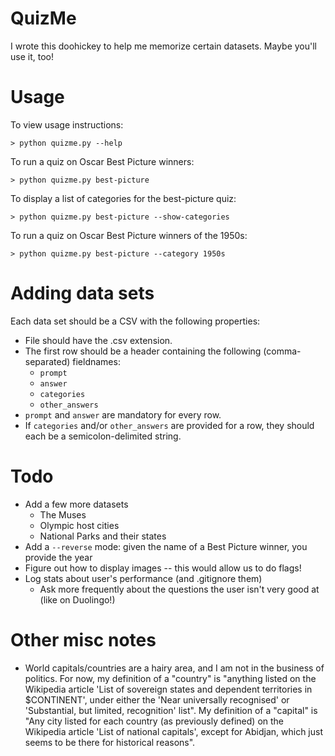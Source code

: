 # QuizMe

I wrote this doohickey to help me memorize certain datasets. Maybe you'll use it, too!

# Usage

To view usage instructions:

```> python quizme.py --help```

To run a quiz on Oscar Best Picture winners:

```> python quizme.py best-picture```

To display a list of categories for the best-picture quiz:

```> python quizme.py best-picture --show-categories```

To run a quiz on Oscar Best Picture winners of the 1950s:

```> python quizme.py best-picture --category 1950s```

# Adding data sets
Each data set should be a CSV with the following properties:

* File should have the .csv extension.
* The first row should be a header containing the following (comma-separated) fieldnames:
  * `prompt`
  * `answer`
  * `categories`
  * `other_answers`
* `prompt` and `answer` are mandatory for every row.
* If `categories` and/or `other_answers` are provided for a row, they should each be a semicolon-delimited string.

# Todo

* Add a few more datasets
  * The Muses
  * Olympic host cities
  * National Parks and their states
* Add a `--reverse` mode: given the name of a Best Picture winner, you provide the year
* Figure out how to display images -- this would allow us to do flags!
* Log stats about user's performance (and .gitignore them)
  * Ask more frequently about the questions the user isn't very good at (like on Duolingo!)

# Other misc notes

* World capitals/countries are a hairy area, and I am not in the business of politics. For now, my definition of a "country" is "anything listed on the Wikipedia article 'List of sovereign states and dependent territories in $CONTINENT', under either the 'Near universally recognised' or 'Substantial, but limited, recognition' list". My definition of a "capital" is "Any city listed for each country (as previously defined) on the Wikipedia article 'List of national capitals', except for Abidjan, which just seems to be there for historical reasons".
